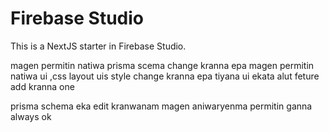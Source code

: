 # Firebase Studio

This is a NextJS starter in Firebase Studio.

magen permitin natiwa prisma scema change kranna epa 
magen permitin natiwa ui ,css layout uis style change kranna epa
tiyana ui ekata alut feture add kranna one

prisma schema eka edit kranwanam magen aniwaryenma permitin ganna always ok